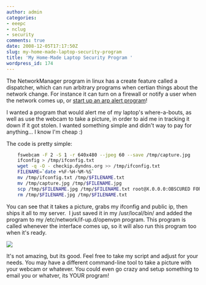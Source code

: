 ```yaml
---
author: admin
categories:
- eeepc
- nclug
- security
comments: true
date: 2008-12-05T17:17:50Z
slug: my-home-made-laptop-security-program
title: 'My Home-Made Laptop Security Program '
wordpress_id: 174
---
```


The NetworkManager program in linux has a create feature called a dispatcher, which can run arbitrary programs when certian things about the network change. For instance it can turn on a firewall or notify a user when the network comes up, or [start up an arp alert program](/custom-arp-alerts-ii/)!

I wanted a program that would alert me of my laptop's where-a-bouts, as well as use the webcam to take a picture, in order to aid me in tracking it down if it got stolen. I wanted something simple and didn't way to pay for anything... I know I'm cheap :)

The code is pretty simple:

```bash
    fswebcam -F 2 -S 1 -r 640x480 --jpeg 60 --save /tmp/capture.jpg
    ifconfig > /tmp/ifconfig.txt
    wget -q -O - checkip.dyndns.org >> /tmp/ifconfig.txt
    FILENAME=`date +%F-%H-%M-%S`
    mv /tmp/ifconfig.txt /tmp/$FILENAME.txt
    mv /tmp/capture.jpg /tmp/$FILENAME.jpg
    scp /tmp/$FILENAME.jpg /tmp/$FILENAME.txt root@X.0.0.0:OBSCURED FOR SECURITY REASONS
    rm /tmp/$FILENAME.jpg /tmp/$FILENAME.txt
```

You can see that it takes a picture, grabs my ifconfig and public ip, then ships it all to my server.  I just saved it in my /usr/local/bin/ and added the program to my /etc/network/if-up.d/openvpn program. This program is called whenever the interface comes up, so it will also run this program too when it's ready.

[![](/uploads/2008-12-05-11-51-571-300x225.jpg)](/uploads/2008-12-05-11-51-571.jpg)

It's not amazing, but its good. Feel free to take my script and adjust for your needs. You may have a different command-line tool to take a picture with your webcam or whatever. You could even go crazy and setup something to email you or whatver, its YOUR program!
